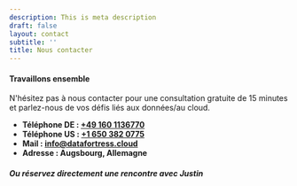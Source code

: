 ```yaml
---
description: This is meta description
draft: false
layout: contact
subtitle: ''
title: Nous contacter
---
```


#### Travaillons ensemble

N'hésitez pas à nous contacter pour une consultation gratuite de 15 minutes et parlez-nous de vos défis liés aux données/au cloud.

- **Téléphone DE : <a id="phone_de"  href="tel:+491601136770">+49 160 1136770</a>**
- **Téléphone US : <a id="phone_us" href="tel:+16503820775">+1 650 382 0775</a>**
- **Mail : <a id="mail" href="mailto:info@datafortress.cloud">info@dat<!--...-->afortress.cloud</a>**
- **Adresse : Augsbourg, Allemagne**

##### Ou réservez directement une rencontre avec Justin
